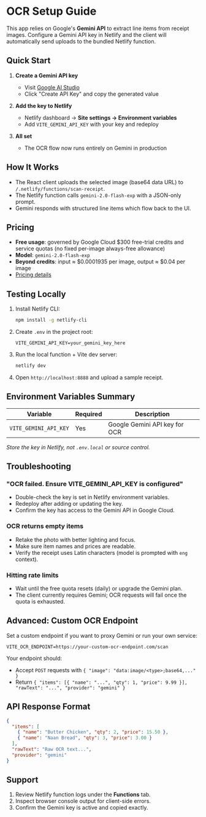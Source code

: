 # OCR Setup Guide

This app relies on Google's **Gemini API** to extract line items from receipt images. Configure a Gemini API key in Netlify and the client will automatically send uploads to the bundled Netlify function.

## Quick Start

1. **Create a Gemini API key**

   - Visit [Google AI Studio](https://makersuite.google.com/app/apikey)
   - Click "Create API Key" and copy the generated value

2. **Add the key to Netlify**

   - Netlify dashboard → **Site settings → Environment variables**
   - Add `VITE_GEMINI_API_KEY` with your key and redeploy

3. **All set**

   - The OCR flow now runs entirely on Gemini in production

## How It Works

- The React client uploads the selected image (base64 data URL) to `/.netlify/functions/scan-receipt`.
- The Netlify function calls `gemini-2.0-flash-exp` with a JSON-only prompt.
- Gemini responds with structured line items which flow back to the UI.

## Pricing

- **Free usage**: governed by Google Cloud $300 free-trial credits and service quotas (no fixed per-image always-free allowance)
- **Model**: `gemini-2.0-flash-exp`
- **Beyond credits**: input ≈ $0.0001935 per image, output ≈ $0.04 per image
- [Pricing details](https://cloud.google.com/vertex-ai/generative-ai/pricing)

## Testing Locally

1. Install Netlify CLI:

   ```bash
   npm install -g netlify-cli
   ```

2. Create `.env` in the project root:

   ```env
   VITE_GEMINI_API_KEY=your_gemini_key_here
   ```

3. Run the local function + Vite dev server:

   ```bash
   netlify dev
   ```

4. Open `http://localhost:8888` and upload a sample receipt.

## Environment Variables Summary

| Variable | Required | Description |
|----------|----------|-------------|
| `VITE_GEMINI_API_KEY` | Yes | Google Gemini API key for OCR |

*Store the key in Netlify, not `.env.local` or source control.*

## Troubleshooting

### "OCR failed. Ensure VITE_GEMINI_API_KEY is configured"

- Double-check the key is set in Netlify environment variables.
- Redeploy after adding or updating the key.
- Confirm the key has access to the Gemini API in Google Cloud.

### OCR returns empty items

- Retake the photo with better lighting and focus.
- Make sure item names and prices are readable.
- Verify the receipt uses Latin characters (model is prompted with `eng` context).

### Hitting rate limits

- Wait until the free quota resets (daily) or upgrade the Gemini plan.
- The client currently requires Gemini; OCR requests will fail once the quota is exhausted.

## Advanced: Custom OCR Endpoint

Set a custom endpoint if you want to proxy Gemini or run your own service:

```env
VITE_OCR_ENDPOINT=https://your-custom-ocr-endpoint.com/scan
```

Your endpoint should:

- Accept `POST` requests with `{ "image": "data:image/<type>;base64,..." }`
- Return `{ "items": [{ "name": "...", "qty": 1, "price": 9.99 }], "rawText": "...", "provider": "gemini" }`

## API Response Format

```json
{
  "items": [
    { "name": "Butter Chicken", "qty": 2, "price": 15.50 },
    { "name": "Naan Bread", "qty": 3, "price": 3.00 }
  ],
  "rawText": "Raw OCR text...",
  "provider": "gemini"
}
```

## Support

1. Review Netlify function logs under the **Functions** tab.
2. Inspect browser console output for client-side errors.
3. Confirm the Gemini key is active and copied exactly.
